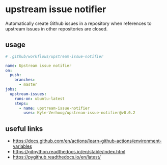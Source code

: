 # upstream issue notifier

Automatically create Github issues in a repository when references to upstream
issues in other repositories are closed.


## usage

```yaml
# .github/workflows/upstream-issue-notifier

name: Upstream issue notifier
on:
  push:
    branches:
      - master
jobs:
  upstream-issues:
    runs-on: ubuntu-latest
    steps:
      - name: upstream-issue-notifier
        uses: Kyle-Verhoog/upstream-issue-notifier@v0.0.2
```


## useful links

- https://docs.github.com/en/actions/learn-github-actions/environment-variables
- https://gitpython.readthedocs.io/en/stable/index.html
- https://pygithub.readthedocs.io/en/latest/
